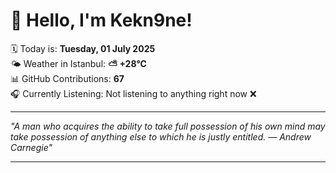 # 👋 Hello, I'm Kekn9ne!

🗓️ Today is: **Tuesday, 01 July 2025**  
🌤️ Weather in Istanbul: **⛅️  +28°C**  
📊 GitHub Contributions: **67**  
🎧 Currently Listening: Not listening to anything right now ❌

---

_"A man who acquires the ability to take full possession of his own mind may take possession of anything else to which he is justly entitled. — *Andrew Carnegie*"_

---
